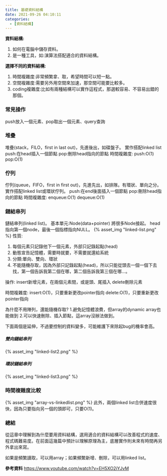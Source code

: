 ```yaml
---
title: 基礎資料結構
date: 2021-09-26 04:10:11
categories:
  - [資料結構]
---
```

**資料結構:**
1. 如何在電腦中儲存資料。
2. 是一種工具，如:演算法搭配適合的資料結構。

**選擇不同的資料結構:**
1. 時間複雜度:非常頻繁拿、取，希望時間可以短一點。
2. 空間複雜度:需要另外用空間來加速，那空間可能要比較多。
3. coding複雜度:比如有兩種結構可以實作這程式，那選較容易、不容易出錯的那個。


### 常見操作
push放入一個元素、pop取出一個元素、query查詢

### 堆疊
堆疊(stack，FILO，first in last out)，先進後出，如碟盤子。
實作搭配linked list
push:在head插入一個節點
pop:刪除head指向的節點
時間複雜度:
push:O(1)
pop:O(1)

### 佇列
佇列(queue，FIFO，first in first out)，先進先出，如排隊。有環狀、單向之分。
實作搭配linked list或環狀佇列。
push:在end後面插入一個節點
pop:刪除head指向的節點
時間複雜度:
enqueue:O(1)
dequeue:O(1)

### 鏈結串列
鏈結串列(linked list)。
基本單元:Node(data+pointer)
將很多Node接起。
head指向第一個node，最後一個指標指向NULL。
{% asset_img "linked-list.png" %}
性質:
1. 每個元素只記錄他下一個元素，外部只記錄起點(head)
2. 動態宣告記憶體，需要時就要，不需要就還給系統
3. 分類:單向、雙向、環狀
4. 不能隨機存取，因為外部只記錄起點(head)，所以只能從頭去一個一個下去找，第一個告訴我第二個在哪，第二個告訴我第三個在哪...。

操作:
insert新增元素，在兩個元素間，或是頭、尾插入
delete刪除元素

時間複雜度:
insert:O(1)，只要重新更改pointer指向
delete:O(1)，只要重新更改pointer指向


為什麼不用陣列，還能隨機存取?
1.避免記憶體浪費，但array的dynamic array也能做到
2.可以快速刪除、插入節點，這array沒辦法做到。

下面兩個是延伸，不過要控制的資料變多，可能維護下來除起bug的機率會高。
##### 雙向鏈結串列
{% asset_img "linked-list2.png" %}
##### 環狀鏈結串列
{% asset_img "linked-list3.png" %}
### 時間複雜度比較
{% asset_img "array-vs-linkedlist.png" %}
此外，兩個linked list合併速度很快，因為只要指向另一個的頭即可，只要O(1)。

### 總結
從這章中理解到為什麼要用資料結構，選用適合的資料結構可以改善程式的速度、程式碼難易度。在前面這幾篇中預計以理解原理為主，底層實作則未來有時間再另外拿出來寫。

如果是頻繁讀取，可以用array；如果頻繁新增、刪除，可以用linked list。

**參考資料**
https://www.youtube.com/watch?v=EH5XO2iYJvM